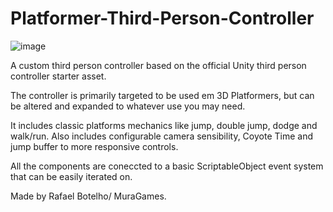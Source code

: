 # Platformer-Third-Person-Controller

![image](https://user-images.githubusercontent.com/48390920/154814171-4b8acd82-dcbd-4399-93ee-f60f6e178942.png)

A custom third person controller based on the official Unity third person controller starter asset.

The controller is primarily targeted to be used em 3D Platformers, but can be altered and expanded to whatever use you may need.

It includes classic platforms mechanics like jump, double jump, dodge and walk/run. Also includes configurable camera sensibility, Coyote Time and jump buffer to more responsive controls.

All the components are coneccted to a basic ScriptableObject event system that can be easily iterated on.

Made by Rafael Botelho/ MuraGames.
